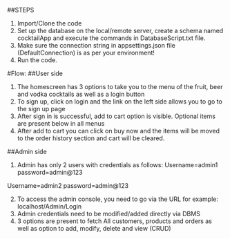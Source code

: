 ##STEPS
1. Import/Clone the code
2. Set up the database on the local/remote server, create a schema named cocktailApp and execute the commands in DatabaseScript.txt file.
3. Make sure the connection string in appsettings.json file (DefaultConnection) is as per your environment!
3. Run the code.

#Flow:
##User side
1. The homescreen has 3 options to take you to the menu of the fruit, beer and vodka cocktails as well as a login button
2. To sign up, click on login and the link on the left side allows you to go to the sign up page
3. After sign in is successful, add to cart option is visible. Optional items are present below in all menus
4. After add to cart you can click on buy now and the items will be moved to the order history section and cart will be cleared.

##Admin side
1. Admin has only 2 users with credentials as follows:
Username=admin1
password=admin@123

Username=admin2
password=admin@123

2. To access the admin console, you need to go via the URL for example: localhost/Admin/Login
3. Admin credentials need to be modified/added directly via DBMS
4. 3 options are present to fetch All customers, products and orders as well as option to add, modify, delete and view (CRUD)


